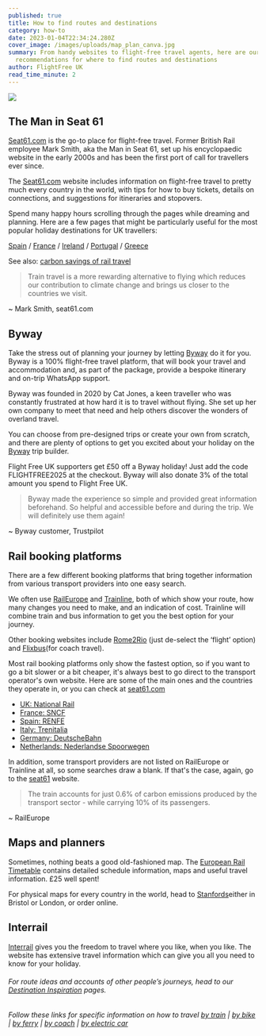 ```yaml
---
published: true
title: How to find routes and destinations
category: how-to
date: 2023-01-04T22:34:24.280Z
cover_image: /images/uploads/map_plan_canva.jpg
summary: From handy websites to flight-free travel agents, here are our top
  recommendations for where to find routes and destinations
author: FlightFree UK
read_time_minute: 2
---
```

![](/images/uploads/map_plan_canva.jpg)

## The Man in Seat 61

[Seat61.com](https://www.seat61.com/) is the go-to place for flight-free travel. Former British Rail employee Mark Smith, aka the Man in Seat 61, set up his encyclopaedic website in the early 2000s and has been the first port of call for travellers ever since. 

The [Seat61.com](https://www.seat61.com/) website includes information on flight-free travel to pretty much every country in the world, with tips for how to buy tickets, details on connections, and suggestions for itineraries and stopovers. 

Spend many happy hours scrolling through the pages while dreaming and planning. Here are a few pages that might be particularly useful for the most popular holiday destinations for UK travellers: 

[Spain](https://www.seat61.com/Spain.htm) / [France](https://www.seat61.com/France.htm) / [Ireland](https://www.seat61.com/train-and-ferry-to-dublin.htm) / [Portugal](https://www.seat61.com/Portugal.htm) / [Greece](https://www.seat61.com/Greece.htm)

See also: [carbon savings of rail travel](https://www.seat61.com/CO2flights)

> Train travel is a more rewarding alternative to flying which reduces our contribution to climate change and brings us closer to the countries we visit.

~ Mark Smith, seat61.com

## Byway

Take the stress out of planning your journey by letting [Byway](https://www.byway.travel/) do it for you. Byway is a 100% flight-free travel platform, that will book your travel and accommodation and, as part of the package, provide a bespoke itinerary and on-trip WhatsApp support.

Byway was founded in 2020 by Cat Jones, a keen traveller who was constantly frustrated at how hard it is to travel without flying. She set up her own company to meet that need and help others discover the wonders of overland travel. 

You can choose from pre-designed trips or create your own from scratch, and there are plenty of options to get you excited about your holiday on the [Byway](https://www.byway.travel/) trip builder. 

F﻿light Free UK supporters get £50 off a Byway holiday! Just add the code FLIGHTFREE2025 at the checkout. Byway will also donate 3% of the total amount you spend to Flight Free UK. 

> Byway made the experience so simple and provided great information beforehand. So helpful and accessible before and during the trip. We will definitely use them again!

~ Byway customer, Trustpilot

## Rail booking platforms

T﻿here are a few different booking platforms that bring together information from various transport providers into one easy search. 

W﻿e often use [RailEurope](https://www.raileurope.com/) and [Trainline](https://www.thetrainline.com/), both of which show your route, how many changes you need to make, and an indication of cost. Trainline will combine train and bus information to get you the best option for your journey. 

Other booking websites include [Rome2Rio](https://www.rome2rio.com/) (just de-select the ‘flight’ option) and [Flixbus](https://www.flixbus.com/)(﻿for coach travel).

M﻿ost rail booking platforms only show the fastest option, so if you want to go a bit slower or a bit cheaper, it's always best to go direct to the transport operator's own website. Here are some of the main ones and the countries they operate in, or you can check at [seat61.com](https://www.seat61.com/)

* [U﻿K: National Rail](https://www.nationalrail.co.uk/)
* [F﻿rance: SNCF](https://www.sncf-connect.com/en-en)
* [S﻿pain: RENFE](https://www.renfe.com/es/en)
* [I﻿taly: Trenitalia](https://www.trenitalia.com/en.html)
* [G﻿ermany: DeutscheBahn](https://int.bahn.de/en)
* [N﻿etherlands: Nederlandse Spoorwegen](https://www.ns.nl/en)

I﻿n addition, some transport providers are not listed on RailEurope or Trainline at all, so some searches draw a blank. If that's the case, again, go to the [seat61](https://www.seat61.com/) website.

> The train accounts for just 0.6% of carbon emissions produced by the transport sector - while carrying 10% of its passengers.

~ RailEurope

## M﻿aps and planners

S﻿ometimes, nothing beats a good old-fashioned map. The [European Rail Timetable](https://www.europeanrailtimetable.eu/) contains detailed schedule information, maps and useful travel information. £25 well spent!

F﻿or physical maps for every country in the world, head to [Stanfords](https://www.stanfords.co.uk/)either in Bristol or London, or order online.

## I﻿nterrail

[I﻿nterrail](https://www.interrail.eu/en/interrail-passes/global-pass) gives you the freedom to travel where you like, when you like. The website has extensive travel information which can give you all you need to know for your holiday. 

###### For route ideas and accounts of other people’s journeys, head to our [Destination Inspiration](/how_to/#destination-inspiration) pages.

###### Follow these links for specific information on how to travel [by train](/post/how-to-travel-by-train/) | [by bike](/post/how-to-travel-by-bike) | [by ferry](/post/how-to-travel-by-ferry/) | [by coach](/post/how-to-travel-by-coach) | [by electric car](/post/how-to-travel-by-electric-car/)